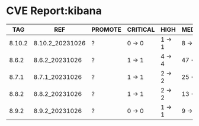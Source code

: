 # CVE Report:kibana
|  TAG   |       REF       | PROMOTE | CRITICAL |  HIGH  |  MEDIUM  |   LOW    | UNKNOWN |
|--------|-----------------|---------|----------|--------|----------|----------|---------|
| 8.10.2 | 8.10.2_20231026 | ?       | 0 -> 0   | 1 -> 1 | 8 -> 8   | 23 -> 23 | 0 -> 0  |
| 8.6.2  | 8.6.2_20231026  | ?       | 1 -> 1   | 4 -> 4 | 47 -> 47 | 51 -> 51 | 0 -> 0  |
| 8.7.1  | 8.7.1_20231026  | ?       | 1 -> 1   | 2 -> 2 | 25 -> 25 | 37 -> 37 | 0 -> 0  |
| 8.8.2  | 8.8.2_20231026  | ?       | 1 -> 1   | 2 -> 2 | 13 -> 13 | 26 -> 26 | 0 -> 0  |
| 8.9.2  | 8.9.2_20231026  | ?       | 0 -> 0   | 1 -> 1 | 9 -> 9   | 22 -> 22 | 0 -> 0  |
